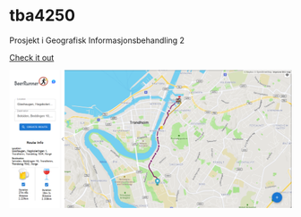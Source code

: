 # tba4250

Prosjekt i Geografisk Informasjonsbehandling 2

[Check it out](https://beerrunner.herokuapp.com/)

![Alt text](/gibprosj/src/static/images/beerrunner.png?raw=true "BeerRunner")
